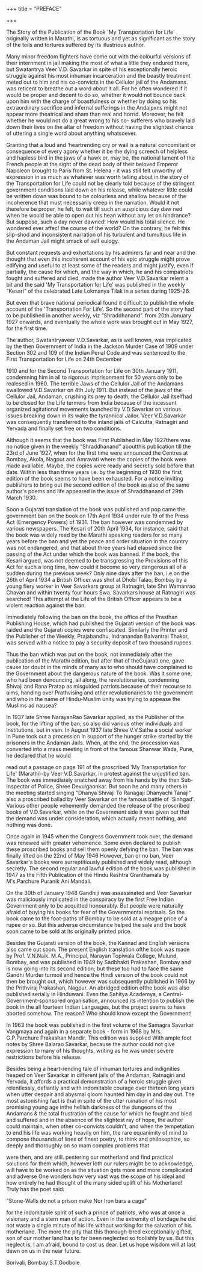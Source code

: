 +++
title = "PREFACE"

+++

The Story of the Publication of the Book 'My Transportation for Life' originally written in Marathi, is as tortuous and yet as significant as the story of the toils and tortures suffered by its illustrious author.

Many minor freedom fighters have come out with the colourful versions of their internment in jail making the most of what a little they endured there, but Swatantrya Veer V.D. Savarkar in spite of his exceptionally heroic struggle against his most inhuman incarceration and the beastly treatment meted out to him and his co-convicts in the Cellulor jail of the Andamans. was reticent to breathe out a word about it all. For he often wondered if it would be proper and decent to do so, whether it would not bounce back upon him with the charge of boastfulness or whether by doing so his extraordinary sacrifice and infernal sufferings in the Andaipxns might not appear more theatrical and sham than real and horrid. Moreover, he felt whether he would not do a great wrong to his co- sufferers who bravely laid down their lives on the altar of freedom without having the slightest chance of uttering a single word about anything whatsoever.

Granting that a loud and ‘heartrending cry or wail is a natural concomitant or consequence of every agony whether it be the dying screech of helpless and hapless bird in the jaws of a hawk or, may be, the national lament of the French people at the sight of the dead body of their beloved Emperor Napoleon brought to Paris from St. Helena - it was still felt unworthy of expression in as much as whatever was worth telling about in the story of the Transportation for Life could not be clearly told because of the stringent government conditions laid down on his release, while whatever little could be written down was bound to be colourless and shallow because of the incoherence that must necessarily creep in the narration. Would it not therefore be proper, he felt, to wait till such an auspicious day daw ned when he would be able to open out his hean without any let on hindrance? But suppose, such a day never dawned! How would his total silence. He wondered ever affec! the course of the world? On the contrary, he felt this slip-shod and inconsistent narration of his turbulent and tumultous life in the Andaman Jail might smack of self eulogy.

But constant requests and exhortations by his admirers far and near and the thought that even this incoherent account of his epic struggle might prove edifying and useful to at least some of the readers and might justify, even if partially, the cause for which, and the way in which, he and his compatriots fought and suffered and died, made the author Veer V.D.Savarkar relent a bit and the said 'My Transportation for Life' was published in the weekly “Kesari” of the celebrated Late Lokmanya Tilak in a series during 1925-26.

But even that brave national periodical found it difficult to publish the whole account of the 'Transportation For Life'. So the second part of the story had to be published in another weekly, viz “Shraddhanand”. from 20th January 1927 onwards, and eventually the whole work was brought out in May 1927, for the first time.

The author, Swatantryaveer V.D.Savarkar, as is well known, was implicated by the then Government of India in the Jackson Murder Case of 1909 under Section 302 and 109 of the Indian Penal Code and was sentenced to the First Transportation for Life on 24th December

1910 and for the Second Transportation for Life on 30th January 1911, condemning him in all to rigorous imprisonment for 50 years only to be realesed in 1960. The terrible Jaws of the Cellulor Jail of the Andamans swallowed V.D.Savarkar on 4th July 1911. But instead of the jaws of the Cellulor Jail, Andaman, crushing its prey to death, the Cellulor Jail itselfhad to be closed for the Life termers from India because of the incessant organized agitational movements launched by V.D.Savarkar on various issues breaking down in its wake the tyrannical Jailor. Veer V.D.Savarkar was consequently transferred to the inland jails of Calcutta, Ratnagiri and Yervada and finally set free on two conditions.

Although it seems that the book was First Published in May 1927there was no notice given in the weekly “Shraddhanand” aboutthis publication till the 23rd of June 1927, when for the first time were announced the Centres at Bombay, Akola, Nagpur and Amravati where the copies of the book were made available. Maybe, the copies were ready and secretly sold before that date. Within less than three years i.e. by the beginning of 1930 the first edition of the book seems to have been exhausted. For a notice inviting publishers to bring out the second edition of the book as also of the same author's poems and life appeared in the issue of Shraddhanand of 29th March 1930.

Soon a Gujarati translation of the book was published and pop came the government ban on the book on 17th April 1934 under rule 19 of the Press Act (Emergency Powers) of 1931. The ban however was condemned by various newspapers. The Kesari of 20th April 1934, for instance, said that the book was widely read by the Marathi speaking readers for so many years before the ban and yet the peace and order situation in the country was not endangered, and that about three years had elapsed since the passing of the Act under which the book was banned. If the book, the Kesari argued, was not deemed to be transgressing the Provisions of this Act for such a long time, how could it become so very dangerous all of a sudden during the previous week? Only nine days after the ban, i.e.on the 26th of April 1934 a British Officer was shot at Dhobi Talao, Bombay by a young fiery worker in Veer Savarkars group at Ratnagiri, late Shri Wamanrao Chavan and within twenty four hours Swa. Savarkars house at Ratnagiri was searched! This attempt at the Life of the British Officer appears to be a violent reaction against the ban.

Immediately following the ban on the book, the office of the Prasthan Publishing House, which had published the Gujarati version of the book was raided and the Gujarati copies were confiscated. Similarly the Printer and the Publisher of the Weekly, Prajabandhu, Indranandan Balvantrai Thakor, was served with a notice to pay a security deposit of two thousand rupees.

Thus the ban which was put on the book, not immediately after the publication of the Marathi edition, but after that of theGujarati one, gave cause tor doubt in the minds of many as to who should have complained to the Government about the dangerous nature of the book. Was it some one, who had been denouncing, all along, the revolutionaries, condemning Shivaji and Rana Pratap as misguided patriots because of their recourse to aims, handing over Prathvising and other revolutionaries to the government and who in the name of Hindu-Muslim unity was trying to appease the Muslims ad nausea?

In 1937 late Shree NarayanRao Savarkar applied, as the Publisher of the book, for the lifting of the ban; so also did various other individuals and institutions, but in vain. In August 1937 late Shree V.V.Sathe a social worker in Pune took out a procession in support of the hunger strike started by the prisoners in the Andaman Jails. When, at the end, the procession was converted into a mass meeting in front of the famous Shanwar Wada, Pune, he declared that he would

read out a passage on page 191 of the proscribed 'My Transportation for Life' (Marathi)-by Veer V.D.Savarkar, in protest against the unjustified ban. The book was immediately snatched away from his hands by the then Sub-Inspector of Police, Shree Devulgaonkar. But soon he and many others in the meeting started singing "Dhanya Shivaji To Ranagaji Dhanyachi Tanaji" also a proscribed ballad by Veer Savarkar on the famous battle of 'Sinhgad'. Various other people vehemently demanded the release of the proscribed books of V.D.Savarkar, while on the Government side it was given out that the demand was under consideration, which actually meant nothing, and nothing was done.

Once again in 1945 when the Congress Government took over, the demand was renewed with greater vehemence. Some even declared to publish these proscribed books and sell them openly defying the ban. The ban was finally lifted on the 22nd of May 1946 However, ban or no ban, Veer Savarkar's books were surreptitiously published and widely read, although secretly. The second regular and lawful edition of the book was published in 1947 as the Fifth Publication of the Hindu Rashtra Granthamala by M's.Parchure Puranik Ani Mandali.

On the 30th of January 1948 Gandhiji was assassinated and Veer Savarkar was maliciously implicated in the conspiracy by the first Free Indian Government only to be acquitted honourably. But people were naturally afraid of buying his books for fear of the Governmental reprisals. So the book came to the foot-paths of Bombay to be sold at a meagre price of a rupee or so. But this adverse circumstance helped the sale and the book soon came to be sold at its originally printed price.

Besides the Gujarati version of the book, the Kannad and English versions also came out soon. The present English translation ofthe book was made by Prof. V.N.Naik. M.A., Principal, Narayan Topiwala College, Mulund, Bombay, and was published in 1949 by Sadbhakti Prakashan, Bombay and is now going into its second edition; but these too had to face the same Gandhi Murder turmoil and hence the Hindi version of the book could not then be brought out, which however was subsequently published in 1966 by the Prithviraj Prakashan, Nagpur. An abridged edition ofthe book was also published serially in Hinduwani. Even the Sahitya Academya, a Central-Government-sponsored organisation, announced its intention to publish the book in the all fourteen Indian Languages, but the project seems to have aborted somehow. The reason? Who should know except the Government!

In 1963 the book was published in the first volume of the Samagra Savarkar Vangmaya and again in a separate book - form in 1968 by M/s. G.P.Parchure Prakashan Mandir. This edition was supplied With ample foot notes by Shree Balarao Savarkar, because the author could not give expression to many of his thoughts, writing as he was under severe restrictions before his release.

Besides being a heart-rending tale of inhuman tortures and indignities heaped on Veer Savarkar in different jails of the Andaman, Ratnagiri and Yervada, it affords a practical demonstration of a heroic struggle given relentlessly, defiantly and with indomitable courage over thirteen long years when utter despair and abysmal gloom haunted him day in and day out. The most astonishing fact is that in spite of the utter ruination of his most promising young age inthe hellish darkness of the dungeons of the Andamans & the total frustration of the cause for which he fought and bled and suffered and in the absence of the slightest ray of hope, the author could maintain, when other co-convicts couldn't, and when the tempetation to end his life was working heavily on him, the rare equanimity of mind to compose thousands of lines of finest poetry, to think and philosophize, so deeply and thoroughly on so mam complex problems that

were then, and are still. pestering our motherland and find practical solutions for them which, however loth our rulers might be to acknowledge, will have to be worked on as the situation gets more and more complicated and adverse One wonders how very vast was the scope of his ideal and how entirely he had thought of the many sided uplift of his Motherland! Truly has the poet said:

“Stone-Walls do not a prison make Nor Iron bars a cage”

for the indomitable spirit of such a prince of patriots, who was at once a visionary and a stern man of action. Even in the extremity of bondage he did not waste a single minute of his life without working for the salvation of his motherland. The more the pity that this thorough-bred exceptionally gifted, son of our mother land has to far been neglected so foolishly by us. But this neglect is, I am afraid, bound to cost us dear. Let us hope wisdom will at last dawn on us in the near future.

Borivali, Bombay S.T.Godbole
